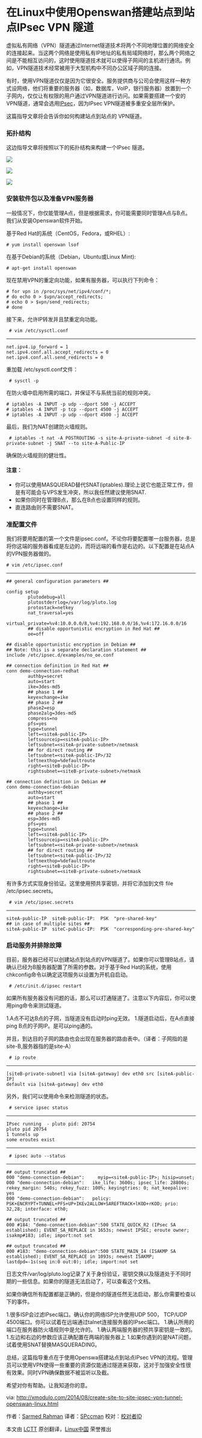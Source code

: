 在Linux中使用Openswan搭建站点到站点IPsec VPN 隧道
================================================================================
虚拟私有网络（VPN）隧道通过Internet隧道技术将两个不同地理位置的网络安全的连接起来。当这两个网络是使用私有IP地址的私有局域网络时，那么两个网络之间是不能相互访问的，这时使用隧道技术就可以使得子网间的主机进行通讯。例如，VPN隧道技术经常被用于大型机构中不同办公区域子网的连接。

有时，使用VPN隧道仅仅是因为它很安全。服务提供商与公司会使用这样一种方式设网络，他们将重要的服务器（如，数据库，VoIP，银行服务器）放置到一个子网内，仅仅让有权限的用户通过VPN隧道进行访问。如果需要搭建一个安的VPN隧道，通常会选用[IPsec][1]，因为IPsec VPN隧道被多重安全层所保护。

这篇指导文章将会告诉你如何构建站点到站点的 VPN隧道。

### 拓扑结构 ###

这边指导文章将按照以下的拓扑结构来构建一个IPsec 隧道。

![](https://farm4.staticflickr.com/3838/15004668831_fd260b7f1e_z.jpg)

![](https://farm6.staticflickr.com/5559/15004668821_36e02ab8b0_z.jpg)

![](https://farm6.staticflickr.com/5571/14821245117_3f677e4d58_z.jpg)

### 安装软件包以及准备VPN服务器 ###

一般情况下，你仅能管理A点，但是根据需求，你可能需要同时管理A点与B点。我们从安装Openswan软件开始。

基于Red Hat的系统（CentOS，Fedora，或RHEL）:

    # yum install openswan lsof
    
在基于Debian的系统（Debian，Ubuntu或Linux Mint):

    # apt-get install openswan
    
现在禁用VPN的重定向功能，如果有服务器，可以执行下列命令：

    # for vpn in /proc/sys/net/ipv4/conf/*;
    # do echo 0 > $vpn/accept_redirects;
    # echo 0 > $vpn/send_redirects;
    # done 
    
接下来，允许IP转发并且禁重定向功能。

     # vim /etc/sysctl.conf 

----------

    net.ipv4.ip_forward = 1
    net.ipv4.conf.all.accept_redirects = 0
    net.ipv4.conf.all.send_redirects = 0

重加载 /etc/sysctl.conf文件：

     # sysctl -p
     
在防火墙中启用所需的端口，并保证不与系统当前的规则冲突。

    # iptables -A INPUT -p udp --dport 500 -j ACCEPT
    # iptables -A INPUT -p tcp --dport 4500 -j ACCEPT
    # iptables -A INPUT -p udp --dport 4500 -j ACCEPT
    
最后，我们为NAT创建防火墙规则。

     # iptables -t nat -A POSTROUTING -s site-A-private-subnet -d site-B-private-subnet -j SNAT --to site-A-Public-IP 
确保防火墙规则的健壮性。

#### 注意： ####

- 你可以使用MASQUERAD替代SNAT(iptables).理论上说它也能正常工作，但是有可能会与VPS发生冲突，所以我任然建议使用SNAT.
- 如果你同时在管理B点，那么在B点也设置同样的规则。
- 直连路由则不需要SNAT。

### 准配置文件 ###

我们将要用配置的第一个文件是ipsec.conf。不论你将要配置哪一台服务器，总是将你这端的服务器看成是左边的，而将远端的看作是右边的。以下配置是在站点A的VPN服务器做的。

    # vim /etc/ipsec.conf 

----------

    ## general configuration parameters ##
     
    config setup
            plutodebug=all
            plutostderrlog=/var/log/pluto.log
            protostack=netkey
            nat_traversal=yes
            virtual_private=%v4:10.0.0.0/8,%v4:192.168.0.0/16,%v4:172.16.0.0/16
            ## disable opportunistic encryption in Red Hat ##
            oe=off
     
    ## disable opportunistic encryption in Debian ##
    ## Note: this is a separate declaration statement ##
    include /etc/ipsec.d/examples/no_oe.conf
     
    ## connection definition in Red Hat ##
    conn demo-connection-redhat
            authby=secret
            auto=start
            ike=3des-md5
            ## phase 1 ##
            keyexchange=ike
            ## phase 2 ##
            phase2=esp
            phase2alg=3des-md5
            compress=no
            pfs=yes
            type=tunnel
            left=<siteA-public-IP>
            leftsourceip=<siteA-public-IP>
            leftsubnet=<siteA-private-subnet>/netmask
            ## for direct routing ##
            leftsubnet=<siteA-public-IP>/32
            leftnexthop=%defaultroute
            right=<siteB-public-IP>
            rightsubnet=<siteB-private-subnet>/netmask
     
    ## connection definition in Debian ##
    conn demo-connection-debian
            authby=secret
            auto=start
            ## phase 1 ##
            keyexchange=ike
            ## phase 2 ##
            esp=3des-md5
            pfs=yes
            type=tunnel
            left=<siteA-public-IP>
            leftsourceip=<siteA-public-IP>
            leftsubnet=<siteA-private-subnet>/netmask
            ## for direct routing ##
            leftsubnet=<siteA-public-IP>/32
            leftnexthop=%defaultroute
            right=<siteB-public-IP>
            rightsubnet=<siteB-private-subnet>/netmask
            
有许多方式实现身份验证。这里使用预共享密钥，并将它添加到文件 file /etc/ipsec.secrets。

     # vim /etc/ipsec.secrets 

----------

    siteA-public-IP  siteB-public-IP:  PSK  "pre-shared-key"
    ## in case of multiple sites ##
    siteA-public-IP  siteC-public-IP:  PSK  "corresponding-pre-shared-key"

### 启动服务并排除故障 ###

目前，服务器已经可以创建站点到站点的VPN隧道了。如果你可以管理B站点，请确认已经为B服务器配置了所需的参数。对于基于Red Hat的系统，使用chkconfig命令以确定这项服务以设置为开机自启动。

     # /etc/init.d/ipsec restart 

如果所有服务器没有问题的话，那么可以打通隧道了。注意以下内容后，你可以使用ping命令来测试隧道。

1.A点不可达B点的子网，当隧道没有启动时ping无效。
1.隧道启动后，在A点直接ping B点的子网IP。是可以ping通的。

并且，到达目的子网的路由也会出现在服务器的路由表中。（译者：子网指的是site-B,服务器指的是site-A）

     # ip route 

----------

    [siteB-private-subnet] via [siteA-gateway] dev eth0 src [siteA-public-IP]
    default via [siteA-gateway] dev eth0
    
另外，我们可以使用命令来检测隧道的状态。

     # service ipsec status 

----------

    IPsec running  - pluto pid: 20754
    pluto pid 20754
    1 tunnels up
    some eroutes exist

----------

     # ipsec auto --status 

----------

    ## output truncated ##
    000 "demo-connection-debian":     myip=<siteA-public-IP>; hisip=unset;
    000 "demo-connection-debian":   ike_life: 3600s; ipsec_life: 28800s; rekey_margin: 540s; rekey_fuzz: 100%; keyingtries: 0; nat_keepalive: yes
    000 "demo-connection-debian":   policy: PSK+ENCRYPT+TUNNEL+PFS+UP+IKEv2ALLOW+SAREFTRACK+lKOD+rKOD; prio: 32,28; interface: eth0;
    
    ## output truncated ##
    000 #184: "demo-connection-debian":500 STATE_QUICK_R2 (IPsec SA established); EVENT_SA_REPLACE in 1653s; newest IPSEC; eroute owner; isakmp#183; idle; import:not set

    ## output truncated ##
    000 #183: "demo-connection-debian":500 STATE_MAIN_I4 (ISAKMP SA established); EVENT_SA_REPLACE in 1093s; newest ISAKMP; lastdpd=-1s(seq in:0 out:0); idle; import:not set
    
日志文件/var/log/pluto.log记录了关于身份验证，密钥交换以及隧道处于不同时期的一些信息。如果你的隧道无法启动了，可以查看这个文档。

如果你确信所有配置都是正确的，但是你的隧道任然无法启动，那么你需要检查以下的事件。

1.很多ISP会过滤IPsec端口。确认你的网络ISP允许使用UDP 500， TCP/UDP 4500端口。你可以试着在远端通过talnet连接服务器的IPsec端口。
1.确认所用的端口在服务器防火墙规则中是允许的。
1.确认两端服务器的预共享密钥是一致的。
1.左边和右边的参数应该正确配置在两端的服务器上
1.如果你遇到的是NAT问题，试着使用SNAT替换MASQUERADING。

总结，这篇指导重点在于使用Openswa搭建站点到站点IPsec VPN的流程。管理员可以使用VPN使得一些重要的资源仅能通过隧道来获取，这对于加强安全性很有效果。同时VPN确保数据不被监听以及截。

希望对你有帮助。让我知道你的意。

via: http://xmodulo.com/2014/08/create-site-to-site-ipsec-vpn-tunnel-openswan-linux.html

作者：[Sarmed Rahman][a]
译者：[SPccman](https://github.com/SPccman)
校对：[校对者ID](https://github.com/校对者ID)

本文由 [LCTT](https://github.com/LCTT/TranslateProject) 原创翻译，[Linux中国](http://linux.cn/) 荣誉推出

[a]:http://xmodulo.com/author/sarmed
[1]:http://en.wikipedia.org/wiki/IPsec
[2]:https://www.openswan.org/
